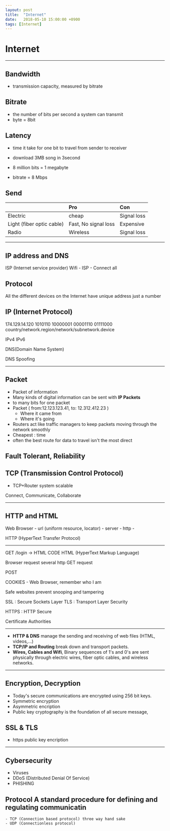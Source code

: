 ```yaml
---
layout: post
title:  "Internet"
date:   2018-05-10 15:00:00 +0900
tags: [Internet]
---
```



# Internet

---

## Bandwidth

- transmission capacity, measured by bitrate

## Bitrate

- the number of bits per second a system can transmit
- byte = 8bit

## Latency
- time it take for one bit to travel from sender to receiver

- download 3MB song in 3second
- 8 million bits = 1 megabyte
- bitrate = 8 Mbps

## Send
| | Pro | Con | 
|:--|:--|:--|
| Electric | cheap | Signal loss |
| Light (fiber optic cable) | Fast, No signal loss | Expensive |
| Radio | Wireless | Signal loss | 

---

## IP address and DNS

ISP (Internet service provider)
Wifi - ISP - Connect all

## Protocol
All the different devices on the Internet have unique address just a number

## IP (Internet Protocol)

174.129.14.120
1010110 10000001 00001110 01111000
country/network.region/network/subnetwork.device

IPv4
IPv6

DNS(Domain Name System)

DNS Spoofing

---

## Packet

- Packet of information
- Many kinds of digital information can be sent with **IP Packets**
- to many bits for one packet
- Packet ( from:12.123.123.41, to: 12.312.412.23 )
	- Where it came from
	- Where it's going
- Routers act like traffic managers to keep packets moving through the network smoothly
- Cheapest : time
- often the best route for data to travel isn't the most direct

## Fault Tolerant, Reliability

## TCP (Transmission Control Protocol)
- TCP+Router system scalable

Connect, Communicate, Collaborate

---

## HTTP and HTML

Web Browser - url (uniform resource, locator) - server - http - 

HTTP (HyperText Transfer Protocol)

---

GET /login -> HTML CODE
HTML (HyperText Markup Language)

Browser request several http GET request

POST 

COOKIES - Web Browser, remember who I am 

Safe websites prevent snooping and tampering

SSL : Secure Sockets Layer
TLS : Transport Layer Security

HTTPS : HTTP Secure

Certificate Authorities

---

- **HTTP & DNS** manage the sending and receiving of web files (HTML, videos,...)
- **TCP/IP and Routing** break down and transport packets.
- **Wires, Cables and Wifi**, Binary sequences of 1's and 0's are sent physically through electric wires, fiber optic cables, and wireless networks.

---

## Encryption, Decryption

- Today's secure communications are encrypted using 256 bit keys.
- Symmetric encryption
- Asymmetric encription
- Public key cryptography is the foundation of all secure message, 

## SSL & TLS
- https public key encription

---

## Cybersecurity
- Viruses
- DDoS (Distributed Denial Of Service)
- PHISHING

## Protocol A standard procedure for defining and regulating communicatin
	- TCP (Connection based protocol) three way hand sake
	- UDP (Connectionless protocol)


